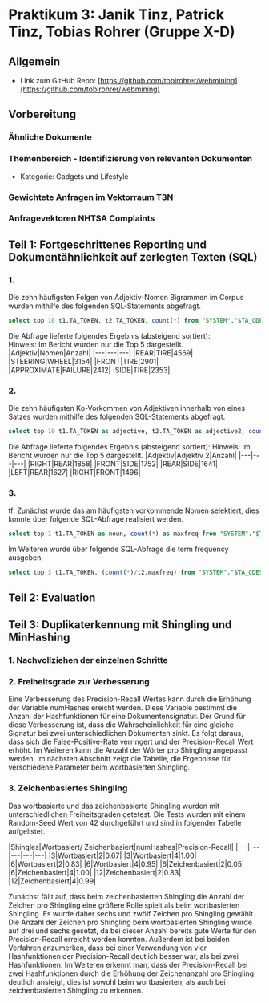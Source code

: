 # Praktikum 3: Janik Tinz, Patrick Tinz, Tobias Rohrer (Gruppe X-D)

## Allgemein
* Link zum GitHub Repo: [https://github.com/tobirohrer/webmining](https://github.com/tobirohrer/webmining)

## Vorbereitung 
### Ähnliche Dokumente 

### Themenbereich - Identifizierung von relevanten Dokumenten
* Kategorie: Gadgets und Lifestyle 

### Gewichtete Anfragen im Vektorraum T3N


### Anfragevektoren NHTSA Complaints


## Teil 1: Fortgeschrittenes Reporting und Dokumentähnlichkeit auf zerlegten Texten (SQL)
### 1. 
Die zehn häufigsten Folgen von Adjektiv-Nomen Bigrammen im Corpus wurden mithilfe des folgenden SQL-Statements abgefragt.
```sql
select top 10 t1.TA_TOKEN, t2.TA_TOKEN, count(*) from "SYSTEM"."$TA_CDESCRIND" as t1, "SYSTEM"."$TA_CDESCRIND" as t2 where t1.cmplid=t2.cmplid and t1.TA_COUNTER=t2.TA_COUNTER-1 and t1.TA_SENTENCE=t2.TA_SENTENCE and t1.TA_TYPE=\'adjective\' and t2.TA_TYPE=\'noun\' group by t1.TA_TOKEN, t2.TA_TOKEN order by count(*) desc
```
Die Abfrage lieferte folgendes Ergebnis (absteigend sortiert):   
Hinweis: Im Bericht wurden nur die Top 5 dargestellt. 
|Adjektiv|Nomen|Anzahl|
|---|---|---|
|REAR|TIRE|4569|
|STEERING|WHEEL|3154|
|FRONT|TIRE|2901|
|APPROXIMATE|FAILURE|2412|
|SIDE|TIRE|2353|

### 2. 
Die zehn häufigsten Ko-Vorkommen von Adjektiven innerhalb von eines Satzes wurden mithilfe des folgenden SQL-Statements abgefragt.

```sql
select top 10 t1.TA_TOKEN as adjective, t2.TA_TOKEN as adjective2, count(*) from "SYSTEM"."$TA_CDESCRIND" as t1, "SYSTEM"."$TA_CDESCRIND" as t2 where t1.cmplid=t2.cmplid and t1.TA_COUNTER<t2.TA_COUNTER and t1.TA_SENTENCE=t2.TA_SENTENCE and t1.TA_TYPE=\'adjective\' and t2.TA_TYPE=\'adjective\' group by t1.TA_TOKEN, t2.TA_TOKEN order by count(*) desc
```
Die Abfrage lieferte folgendes Ergebnis (absteigend sortiert): 
Hinweis: Im Bericht wurden nur die Top 5 dargestellt. 
|Adjektiv|Adjektiv 2|Anzahl|
|---|---|---|
|RIGHT|REAR|1858|
|FRONT|SIDE|1752|
|REAR|SIDE|1641|
|LEFT|REAR|1627|
|RIGHT|FRONT|1496|

### 3. 
tf:
Zunächst wurde das am häufigsten vorkommende Nomen selektiert, dies konnte über folgende SQL-Abfrage realisiert werden. 

```sql
select top 1 t1.TA_TOKEN as noun, count(*) as maxfreq from "SYSTEM"."$TA_CDESCRIND" as t1 where t1.TA_TYPE=\'noun\' group by t1.TA_TOKEN order by count(*) desc
```

Im Weiteren wurde über folgende SQL-Abfrage die term frequency ausgeben.

```sql
select top 3 t1.TA_TOKEN, (count(*)/t2.maxfreq) from "SYSTEM"."$TA_CDESCRIND" as t1, "SYSTEM"."MAX_FREQ_NOUN" as t2 where t1.TA_TYPE=\'noun\' group by t1.TA_TOKEN, t2.maxfreq order by count(*) desc
```

## Teil 2: Evaluation


## Teil 3: Duplikaterkennung mit Shingling und MinHashing
### 1. Nachvollziehen der einzelnen Schritte

### 2. Freiheitsgrade zur Verbesserung
Eine Verbesserung des Precision-Recall Wertes kann durch die Erhöhung der Variable numHashes ereicht werden. Diese Variable bestimmt die Anzahl der Hashfunktionen für eine Dokumentensignatur. Der Grund für diese Verbesserung ist, dass die Wahrscheinlichkeit für eine gleiche Signatur bei zwei unterschiedlichen Dokumenten sinkt. Es folgt daraus, dass sich die False-Positive-Rate verringert und der Precision-Recall Wert erhöht. Im Weiteren kann die Anzahl der Wörter pro Shingling angepasst werden. Im nächsten Abschnitt zeigt die Tabelle, die Ergebnisse für verschiedene Parameter beim wortbasierten Shingling.


### 3. Zeichenbasiertes Shingling
Das wortbasierte und das zeichenbasierte Shingling wurden mit unterschiedlichen Freiheitsgraden getetest. Die Tests wurden mit einem Random-Seed Wert von 42 durchgeführt und sind in folgender Tabelle aufgelistet. 

|Shingles|Wortbasiert/ Zeichenbasiert|numHashes|Precision-Recall|
|---|---|---|---|---|
|3|Wortbasiert|2|0.67|
|3|Wortbasiert|4|1.00|
|6|Wortbasiert|2|0.83|
|6|Wortbasiert|4|0.95|
|6|Zeichenbasiert|2|0.05|
|6|Zeichenbasiert|4|1.00|
|12|Zeichenbasiert|2|0.83|
|12|Zeichenbasiert|4|0.99|

Zunächst fällt auf, dass beim zeichenbasierten Shingling die Anzahl der Zeichen pro Shingling eine größere Rolle spielt als beim wortbasierten Shingling. Es wurde daher sechs und zwölf Zeichen pro Shingling gewählt. Die Anzahl der Zeichen pro Shingling beim wortbasierten Shingling wurde auf drei und sechs gesetzt, da bei dieser Anzahl bereits gute Werte für den Precision-Recall erreicht werden konnten. Außerdem ist bei beiden Verfahren anzumerken, dass bei einer Verwendung von vier Hashfunktionen der Precision-Recall deutlich besser war, als bei zwei Hashfunktionen. Im Weiteren erkennt man, dass der Precision-Recall bei zwei Hashfunktionen durch die Erhöhung der Zeichenanzahl pro Shingling deutlich ansteigt, dies ist sowohl beim wortbasierten, als auch bei zeichenbasierten Shingling zu erkennen. 